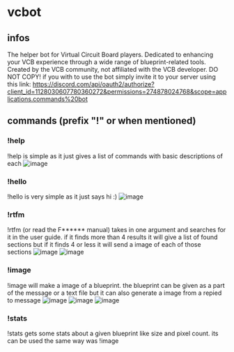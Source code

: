# vcbot
## infos
The helper bot for Virtual Circuit Board players. Dedicated to enhancing your VCB experience through a wide range of blueprint-related tools. Created by the VCB community, not affiliated with the VCB developer.  DO NOT COPY! if you with to use the bot simply invite it to your server using this link: https://discord.com/api/oauth2/authorize?client_id=1128030607780360272&permissions=274878024768&scope=applications.commands%20bot
## commands (prefix "!" or when mentioned)
### !help
!help is simple as it just gives a list of commands with basic descriptions of each
![image](https://github.com/rtyyyyb/vcbot/assets/109173130/8778bd52-a8d6-4cb9-8aee-38b7c138eaac)
### !hello
!hello is very simple as it just says hi :)
![image](https://github.com/rtyyyyb/vcbot/assets/109173130/4f3e3f93-6cf0-46ed-b185-a7f7d7596243)
### !rtfm
!rtfm (or read the F****** manual) takes in one argument and searches for it in the user guide. if it finds more than 4 results it will give a list of found sections but if it finds 4 or less it will send a image of each of those sections 
![image](https://github.com/rtyyyyb/vcbot/assets/109173130/978fea70-45c3-4829-b31d-a23d23107841) ![image](https://github.com/rtyyyyb/vcbot/assets/109173130/a9c597b3-2432-42cb-aeef-68ae7435e1b2)
### !image
!image will make a image of a blueprint. the blueprint can be given as a part of the message or a text file but it can also generate a image from a repied to message
![image](https://github.com/rtyyyyb/vcbot/assets/109173130/f45aa32c-6e57-4981-bfb5-94f76284cd4a)
![image](https://github.com/rtyyyyb/vcbot/assets/109173130/816030e7-7fde-4da5-b20d-3582802a9c2e)
![image](https://github.com/rtyyyyb/vcbot/assets/109173130/95273958-b70f-4bd0-83ff-9da25c1fdfd6)
### !stats
!stats gets some stats about a given blueprint like size and pixel count. its can be used the same way was !image

